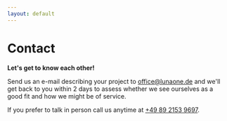 ```yaml
---
layout: default
---
```


# Contact

**Let's get to know each other!**

Send us an e-mail describing your project to [office@lunaone.de](mailto:office@lunaone.de) and we'll get back to you within 2 days to assess whether we see ourselves as a good fit and how we might be of service.

If you prefer to talk in person call us anytime at [+49 89 2153 9697](tel:+49-89-21539697).
